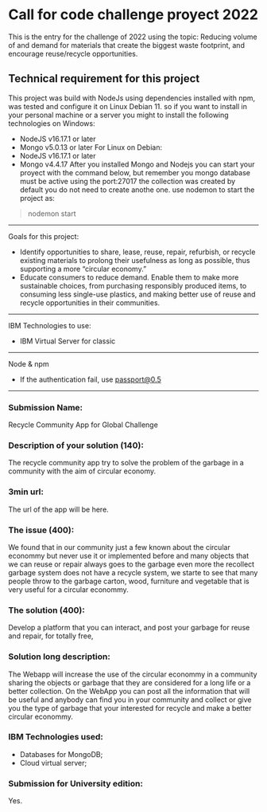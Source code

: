 # Call for code challenge proyect 2022
This is the entry for the challenge of 2022 using the topic: Reducing volume of and demand for materials that create the biggest waste footprint, and encourage reuse/recycle opportunities.

## Technical requirement for this project
This project was build with NodeJs using dependencies installed with npm, was tested and configure it on Linux Debian 11. so if you want to install in your personal machine or a server you might to install the following technologies on Windows:
- NodeJS v16.17.1 or later
- Mongo v5.0.13 or later
For Linux on Debian:
- NodeJS v16.17.1 or later
- Mongo v4.4.17
After you installed Mongo and Nodejs you can start your proyect with the command below, but remember you mongo database must be active using the port:27017 the collection was created by default you do not need to create anothe one.
use nodemon to start the project as:
> nodemon start

---
Goals for this project:
- Identify opportunities to share, lease, reuse, repair, refurbish, or recycle existing materials to
prolong their usefulness as long as possible, thus supporting a more “circular economy.”
- Educate consumers to reduce demand. Enable them to make more sustainable choices, from
purchasing responsibly produced items, to consuming less single-use plastics, and making
better use of reuse and recycle opportunities in their communities.

---
IBM Technologies to use:

- IBM Virtual Server for classic

---
Node & npm

- If the authentication fail, use passport@0.5 

---
### Submission Name:
Recycle Community App for Global Challenge
### Description of your solution (140):
The recycle community app try to solve the problem of the garbage in a community with the aim of circular economy.
### 3min url:
The url of the app will be here.
### The issue (400):
We found that in our community just a few known about the circular econommy but never use it or implemented before and many objects that we can reuse or repair always goes to the garbage even more the recollect garbage system does not have a recycle system, we starte to see that many people throw to the garbage carton, wood, furniture and vegetable that is very useful for a circular econommy.
### The solution (400):
Develop a platform that you can interact, and post your garbage for reuse and repair, for totally free, 
### Solution long description:
The Webapp will increase the use of the circular econommy in a community sharing the objects or garbage that they are considered for a long life or a better collection. On the WebApp you can post all the information that will be useful and anybody can find you in your community and collect or give you the type of garbage that your interested for recycle and make a better circular econommy.
### IBM Technologies used:
- Databases for MongoDB;
- Cloud virtual server;

### Submission for University edition:
Yes.